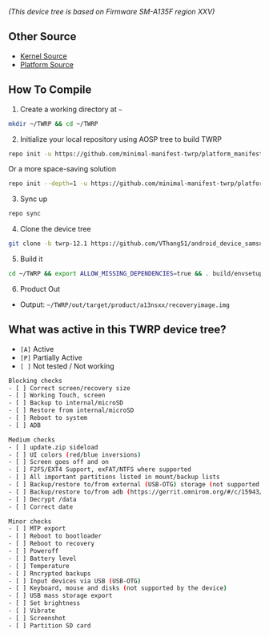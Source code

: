_(This device tree is based on Firmware SM-A135F region XXV)_
## Other Source 
- [Kernel Source](https://github.com/VThang51/android_kernel_samsung_a13xx)
- [Platform Source](https://github.com/VThang51/android_platform_samsung_a13)

## How To Compile
1. Create a working directory at `~`
```bash
mkdir ~/TWRP && cd ~/TWRP
```

2. Initialize your local repository using AOSP tree to build TWRP
```bash
repo init -u https://github.com/minimal-manifest-twrp/platform_manifest_twrp_aosp.git -b twrp-12.1
```
Or a more space-saving solution
```bash
repo init --depth=1 -u https://github.com/minimal-manifest-twrp/platform_manifest_twrp_aosp.git -b twrp-12.1
```

3. Sync up
```bash
repo sync
```

4. Clone the device tree
```bash
git clone -b twrp-12.1 https://github.com/VThang51/android_device_samsung_a13nsxx.git device/samsung/a13nsxx
```

5. Build it
```bash
cd ~/TWRP && export ALLOW_MISSING_DEPENDENCIES=true && . build/envsetup.sh && lunch twrp_a13nsxx-eng && mka recoveryimage
```

6. Product Out
- Output: `~/TWRP/out/target/product/a13nsxx/recoveryimage.img`
## What was active in this TWRP device tree?
- `[A]` Active
- `[P]` Partially Active
- `[ ]` Not tested / Not working
```bash
Blocking checks
- [ ] Correct screen/recovery size
- [ ] Working Touch, screen
- [ ] Backup to internal/microSD
- [ ] Restore from internal/microSD
- [ ] Reboot to system
- [ ] ADB

Medium checks
- [ ] update.zip sideload
- [ ] UI colors (red/blue inversions)
- [ ] Screen goes off and on
- [ ] F2FS/EXT4 Support, exFAT/NTFS where supported
- [ ] All important partitions listed in mount/backup lists
- [ ] Backup/restore to/from external (USB-OTG) storage (not supported by the device)
- [ ] Backup/restore to/from adb (https://gerrit.omnirom.org/#/c/15943/)
- [ ] Decrypt /data
- [ ] Correct date

Minor checks
- [ ] MTP export
- [ ] Reboot to bootloader
- [ ] Reboot to recovery
- [ ] Poweroff
- [ ] Battery level
- [ ] Temperature
- [ ] Rncrypted backups
- [ ] Input devices via USB (USB-OTG)
- [ ] Keyboard, mouse and disks (not supported by the device)
- [ ] USB mass storage export
- [ ] Set brightness
- [ ] Vibrate
- [ ] Screenshot
- [ ] Partition SD card
```
